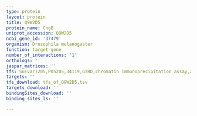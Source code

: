 ```yaml
---
type: protein
layout: protein
title: Q9W2D5
protein_name: CngB
uniprot_accession: Q9W2D5
ncbi_gene_id: '37479'
organism: Drosophila melanogaster
function: target gene
number_of_interactions: '1'
orthologs: ''
jaspar_matrices: ''
tfs: Su(var)205,P05205,34119,GTRD,chromatin immunoprecipitation assay,27924024%5Buid%5D,No
targets: ''
tfs_download: tfs_of_Q9W2D5.tsv
targets_download: ''
bindingSites_download: ''
binding_sites_ls: ''

---
```

